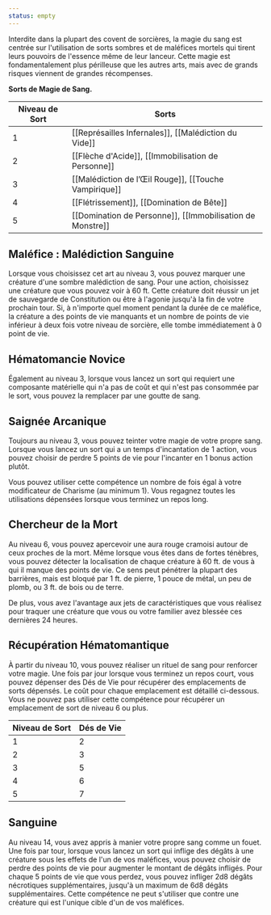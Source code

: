 ```yaml
---
status: empty
---
```

Interdite dans la plupart des covent de sorcières, la magie du sang est centrée sur l'utilisation de sorts sombres et de maléfices mortels qui tirent leurs pouvoirs de l'essence même de leur lanceur. Cette magie est fondamentalement plus périlleuse que les autres arts, mais avec de grands risques viennent de grandes récompenses.

**Sorts de Magie de Sang.**

| Niveau de Sort | Sorts                                                     |
| -------------- | --------------------------------------------------------- |
| 1              | [[Représailles Infernales]], [[Malédiction du Vide]]      |
| 2              | [[Flèche d'Acide]], [[Immobilisation de Personne]]        |
| 3              | [[Malédiction de l’Œil Rouge]], [[Touche Vampirique]]     |
| 4              | [[Flétrissement]], [[Domination de Bête]]                 |
| 5              | [[Domination de Personne]], [[Immobilisation de Monstre]] |

## Maléfice : Malédiction Sanguine

Lorsque vous choisissez cet art au niveau 3, vous pouvez marquer une créature d'une sombre malédiction de sang. Pour une action, choisissez une créature que vous pouvez voir à 60 ft. Cette créature doit réussir un jet de sauvegarde de Constitution ou être à l'agonie jusqu'à la fin de votre prochain tour. Si, à n'importe quel moment pendant la durée de ce maléfice, la créature a des points de vie manquants et un nombre de points de vie inférieur à deux fois votre niveau de sorcière, elle tombe immédiatement à 0 point de vie.

## Hématomancie Novice

Également au niveau 3, lorsque vous lancez un sort qui requiert une composante matérielle qui n'a pas de coût et qui n'est pas consommée par le sort, vous pouvez la remplacer par une goutte de sang.

## Saignée Arcanique

Toujours au niveau 3, vous pouvez teinter votre magie de votre propre sang. Lorsque vous lancez un sort qui a un temps d'incantation de 1 action, vous pouvez choisir de perdre 5 points de vie pour l'incanter en 1 bonus action plutôt.

Vous pouvez utiliser cette compétence un nombre de fois égal à votre modificateur de Charisme (au minimum 1). Vous regagnez toutes les utilisations dépensées lorsque vous terminez un repos long.

## Chercheur de la Mort

Au niveau 6, vous pouvez apercevoir une aura rouge cramoisi autour de ceux proches de la mort. Même lorsque vous êtes dans de fortes ténèbres, vous pouvez détecter la localisation de chaque créature à 60 ft. de vous à qui il manque des points de vie. Ce sens peut pénétrer la plupart des barrières, mais est bloqué par 1 ft. de pierre, 1 pouce de métal, un peu de plomb, ou 3 ft. de bois ou de terre.

De plus, vous avez l'avantage aux jets de caractéristiques que vous réalisez pour traquer une créature que vous ou votre familier avez blessée ces dernières 24 heures.

## Récupération Hématomantique

À partir du niveau 10, vous pouvez réaliser un rituel de sang pour renforcer votre magie. Une fois par jour lorsque vous terminez un repos court, vous pouvez dépenser des Dés de Vie pour récupérer des emplacements de sorts dépensés. Le coût pour chaque emplacement est détaillé ci-dessous. Vous ne pouvez pas utiliser cette compétence pour récupérer un emplacement de sort de niveau 6 ou plus.

| Niveau de Sort | Dés de Vie |
| -------------- | ---------- |
| 1 | 2 |
| 2 | 3 |
| 3 | 5 |
| 4 | 6 |
| 5 | 7 |

## Sanguine

Au niveau 14, vous avez appris à manier votre propre sang comme un fouet. Une fois par tour, lorsque vous lancez un sort qui inflige des dégâts à une créature sous les effets de l'un de vos maléfices, vous pouvez choisir de perdre des points de vie pour augmenter le montant de dégâts infligés. Pour chaque 5 points de vie que vous perdez, vous pouvez infliger 2d8 dégâts nécrotiques supplémentaires, jusqu'à un maximum de 6d8 dégâts supplémentaires. Cette compétence ne peut s'utiliser que contre une créature qui est l'unique cible d'un de vos maléfices.
